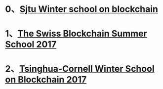 # 0、[Sjtu Winter school on blockchain](http://blockchain.sjtu.edu.cn)
# 1、[The Swiss Blockchain Summer School 2017](https://blockchain-summer.epfl.ch)
# 2、[Tsinghua-Cornell Winter School on Blockchain 2017](http://iiis.tsinghua.edu.cn/en/show-6611-1.html)

